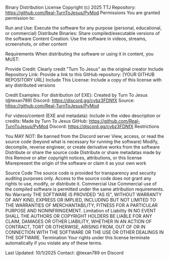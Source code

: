 Binary Distribution License
Copyright (c) 2025 TTJ
Repository: https://github.com/Real-TurnToJesus/PyMod
Permissions
You are granted permission to:

Run and Use: Execute the software for any purpose (personal, educational, or commercial)
Distribute Binaries: Share compiled/executable versions of the software
Content Creation: Use the software in videos, streams, screenshots, or other content

Requirements
When distributing the software or using it in content, you MUST:

Provide Credit: Clearly credit "Turn To Jesus" as the original creator
Include Repository Link: Provide a link to this GitHub repository: [YOUR GITHUB REPOSITORY URL]
Include This License: Include a copy of this license with any distributed versions

Credit Examples:
For distribution (of EXE):
Created by Turn To Jesus (@texan789)
Discord: https://discord.gg/cybz3FDNfX
Source: https://github.com/Real-TurnToJesus/PyMod

For videos/content (EXE and metadata):
Include in the video description or credits:
Made by Turn To Jesus
GitHub: https://github.com/Real-TurnToJesus/PyMod
Discord: https://discord.gg/cybz3FDNfX
Restrictions

You MAY NOT:
Be banned from the Discord server
View, access, or read the source code (beyond what is necessary for running the software)
Modify, decompile, reverse engineer, or create derivative works from the software
Distribute or share the source code
Distribute or share metadatas made by this
Remove or alter copyright notices, attributions, or this license
Misrepresent the origin of the software or claim it as your own work

Source Code
The source code is provided for transparency and security auditing purposes only. Access to the source code does not grant any rights to use, modify, or distribute it.
Commercial Use
Commercial use of the compiled software is permitted under the same attribution requirements.
No Warranty
THE SOFTWARE IS PROVIDED "AS IS", WITHOUT WARRANTY OF ANY KIND, EXPRESS OR IMPLIED, INCLUDING BUT NOT LIMITED TO THE WARRANTIES OF MERCHANTABILITY, FITNESS FOR A PARTICULAR PURPOSE AND NONINFRINGEMENT.
Limitation of Liability
IN NO EVENT SHALL THE AUTHORS OR COPYRIGHT HOLDERS BE LIABLE FOR ANY CLAIM, DAMAGES OR OTHER LIABILITY, WHETHER IN AN ACTION OF CONTRACT, TORT OR OTHERWISE, ARISING FROM, OUT OF OR IN CONNECTION WITH THE SOFTWARE OR THE USE OR OTHER DEALINGS IN THE SOFTWARE.
Termination
Your rights under this license terminate automatically if you violate any of these terms.

Last Updated: 10/1/2025
Contact: @texan789 on Discord

